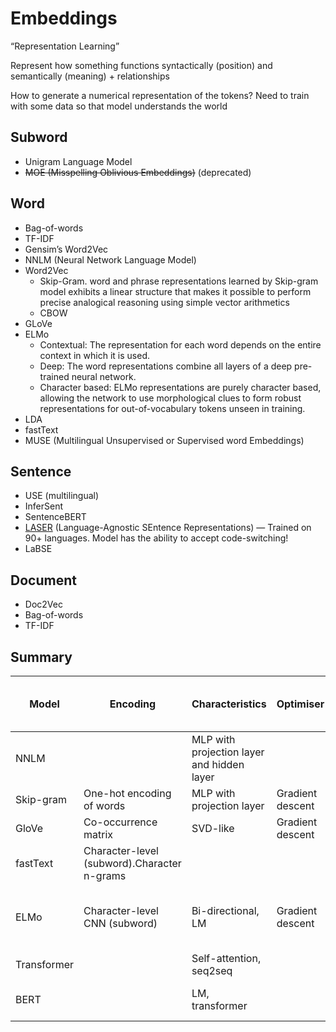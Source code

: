 # Embeddings

“Representation Learning”

Represent how something functions syntactically (position) and semantically (meaning) + relationships

How to generate a numerical representation of the tokens? Need to train with some data so that model understands the world

## Subword

- Unigram Language Model
- ~~MOE (Misspelling Oblivious Embeddings)~~ (deprecated)

## Word

- Bag-of-words
- TF-IDF
- Gensim’s Word2Vec
- NNLM (Neural Network Language Model)
- Word2Vec
  - Skip-Gram. word and phrase representations learned by Skip-gram model exhibits a linear structure that makes it possible to perform precise analogical reasoning using simple vector arithmetics
  - CBOW
- GLoVe
- ELMo
  - Contextual: The representation for each word depends on the entire context in which it is used.
  - Deep: The word representations combine all layers of a deep pre-trained neural network.
  - Character based: ELMo representations are purely character based, allowing the network to use morphological clues to form robust representations for out-of-vocabulary tokens unseen in training.
- LDA
- fastText
- MUSE (Multilingual Unsupervised or Supervised word Embeddings)

## Sentence

- USE (multilingual)
- InferSent
- SentenceBERT
- [LASER](https://github.com/facebookresearch/LASER) (Language-Agnostic SEntence Representations) — Trained on 90+ languages. Model has the ability to accept code-switching!
- LaBSE

## Document

- Doc2Vec
- Bag-of-words
- TF-IDF

## Summary

| Model       | Encoding                                    | Characteristics                            | Optimiser        | Word-to-embedding | Available modules trained on    | Getting embeddings             |
| ----------- | ------------------------------------------- | ------------------------------------------ | ---------------- | ----------------- | ------------------------------- | ------------------------------ |
| NNLM        |                                             | MLP with projection layer and hidden layer |                  |                   |                                 |                                |
| Skip-gram   | One-hot encoding of words                   | MLP with projection layer                  | Gradient descent | 1-to-1            | Wikipedia English               | Output                         |
| GloVe       | Co-occurrence matrix                        | SVD-like                                   | Gradient descent | 1-to-1            |                                 | Output                         |
| fastText    | Character-level (subword).Character n-grams |                                            |                  |                   |                                 | ?                              |
| ELMo        | Character-level CNN (subword)               | Bi-directional, LM                         | Gradient descent | 1-to-many         | 5.5B tokens from Wikipedia 1.9B | Aggregate output layers        |
| Transformer |                                             | Self-attention, seq2seq                    |                  |                   |                                 | ?                              |
| BERT        |                                             | LM, transformer                            |                  |                   |                                 | Aggregate encoder stack layers |

